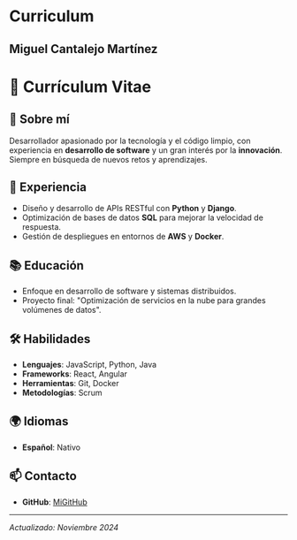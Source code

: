 # Curriculum
## Miguel Cantalejo Martínez

# 📄 Currículum Vitae

## 👤 Sobre mí
Desarrollador apasionado por la tecnología y el código limpio, con experiencia en **desarrollo de software** y un gran interés por la **innovación**. Siempre en búsqueda de nuevos retos y aprendizajes.

## 💼 Experiencia

- Diseño y desarrollo de APIs RESTful con **Python** y **Django**.
- Optimización de bases de datos **SQL** para mejorar la velocidad de respuesta.
- Gestión de despliegues en entornos de **AWS** y **Docker**.

## 📚 Educación

- Enfoque en desarrollo de software y sistemas distribuidos.
- Proyecto final: "Optimización de servicios en la nube para grandes volúmenes de datos".

## 🛠️ Habilidades

- **Lenguajes**: JavaScript, Python, Java
- **Frameworks**: React, Angular
- **Herramientas**: Git, Docker
- **Metodologías**: Scrum

## 🌍 Idiomas

- **Español**: Nativo

## 📫 Contacto

- **GitHub**: [MiGitHub](https://github.com/Migue025)

---

_Actualizado: Noviembre 2024_


